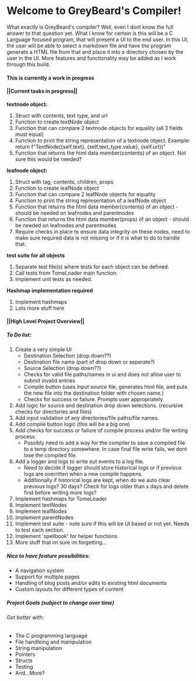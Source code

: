 # Welcome to GreyBeard's Compiler!
What exactly is GreyBeard's compiler? Well, even I dont know the full answer to that question yet. What I know for certain is this will be a C Language focused program, that will present a UI to the end user. In this UI, the user will be able to select a markdown file and have the program generate a HTML file from that and place it into a directory chosen by the user in the UI. More features and functionality may be added as I work through this build.

#### This is currently a work in progress

#### ||Current tasks in progress||
**textnode object:**
1. Struct with contents, text type, and url
2. Function to create textNode object
3. Function that can compare 2 textnode objects for equality (all 3 fields must equal)
4. Function to print the string representation of a textnode object. Example: return f"TextNode({self.text}, {self.text_type.value}, {self.url})"
5. Function that returns the html data member(contents) of an object. Not sure this would be needed?

**leafnode object:**
1. Struct with tag, contents, children, props
2. Function to create leafNode object
3. Function that can compare 2 leafNode objects for equality
4. Function to print the string representation of a leafNode object
5. Function that returns the html data member(contents) of an object - should be needed on leafnodes and parentnodes
6. Function that returns the html data member(props) of an object - should be needed on leafnodes and parentnodes
7. Require checks in place to ensure data integrity on these nodes, need to make sure required data is not missing or if it is what to do to handle that.

**test suite for all objects**
1. Separate test file(s) where tests for each object can be defined.
2. Call tests from TomeLoader main function.
3. Implement unit tests as needed.

**Hashmap implementation required**
1. Implement hashmaps
2. Lots more stuff here

#### ||High Level Project Overview||
##### To Do list:
1. Create a very simple UI
    - Destination Selection (drop down??)
    - Destination file name (part of drop down or seperate?)
    - Source Selection (drop down??)
    - Checks for valid file paths/names in ui and does not allow user to submit invalid entries
    - Compile button (uses input source file, generates html file, and puts the new file into the destination folder with chosen name.)
    - Checks for success or failure. Prompts user appropriately.
2. Add logic for source and destination drop down selections. (recursive checks for directories and files)
3. Add input validation of any directories/file paths/file names.
4. Add compile button logic (this will be a big one)
5. Add checks for success or failure of compile process and/or file writing process.
    - Possibly need to add a way for the compiler to save a compiled file to a temp directory somewhere. In case final file write fails, we dont lose the compiled file.
6. Add a logger and logs to write out events to a log file.
    - Need to decide if logger should store historical logs or if previous logs are overritten when a new compile happens.
    - Additionally if historical logs are kept, when do we auto clear previous logs? 30 days? Check for logs older than x days and delete first before writing more logs?
7. Implement hashmaps for TomeLoader
8. Implement textNodes
9. Implement leafNodes
10. Implement parentNodes
11. Implement test suite - note sure if this will be UI based or not yet. Needs to test each section.
12. Implement 'spellbook' for helper functions
11. More stuff that im sure im forgetting...

##### Nice to have feature possibilities:
- A navigation system
- Support for multiple pages
- Handling of blog posts and/or edits to existing html documents
- Custom layouts for different types of content

##### Project Goals (subject to change over time)
###### Get better with:
- The C programming language
- File handleing and manipulation
- String manipulation
- Pointers
- Structs
- Testing
- And...More?

